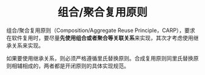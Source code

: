 # <center>组合/聚合复用原则</center>

组合/聚合复用原则（Composition/Aggregate Reuse Principle，CARP），要求在软件复用时，要尽量**先使用组合或者聚合等关联关系**来实现，其次才考虑使用继承关系来实现。

如果要使用继承关系，则必须严格遵循里氏替换原则。合成复用原则同里氏替换原则相辅相成的，两者都是开闭原则的具体实现规范。

